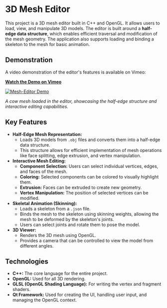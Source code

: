 # 3D Mesh Editor

This project is a 3D mesh editor built in C++ and OpenGL. It allows users to load, view, and manipulate 3D models. The editor is built around a **half-edge data structure**, which enables efficient traversal and modification of the mesh geometry. The application also supports loading and binding a skeleton to the mesh for basic animation.

## Demonstration

A video demonstration of the editor's features is available on Vimeo:

**[Watch the Demo on Vimeo](https://vimeo.com/1105288119)**

[![Mesh-Editor Demo](images/cow.png)](https://vimeo.com/1105288119)

*A cow mesh loaded in the editor, showcasing the half-edge structure and interactive editing capabilities.*

## Key Features

*   **Half-Edge Mesh Representation:**
    *   Loads 3D models from `.obj` files and converts them into a half-edge data structure.
    *   This structure allows for efficient implementation of mesh operations like face splitting, edge extrusion, and vertex manipulation.
*   **Interactive Mesh Editing:**
    *   **Component Selection:** Users can select individual vertices, edges, and faces of the mesh.
    *   **Coloring:** Selected components can be colored to visually highlight them.
    *   **Extrusion:** Faces can be extruded to create new geometry.
    *   **Vertex Manipulation:** The position of selected vertices can be modified.
*   **Skeletal Animation (Skinning):**
    *   Loads a skeleton from a `.json` file.
    *   Binds the mesh to the skeleton using skinning weights, allowing the mesh to be deformed by the skeleton's joints.
    *   Users can select joints and rotate them to pose the model.
*   **3D Viewer:**
    *   Renders the 3D mesh using OpenGL.
    *   Provides a camera that can be controlled to view the model from different angles.

## Technologies

*   **C++:** The core language for the entire project.
*   **OpenGL:** Used for all 3D rendering.
*   **GLSL (OpenGL Shading Language):** For writing the vertex and fragment shaders.
*   **Qt Framework:** Used for creating the UI, handling user input, and managing the OpenGL context.
